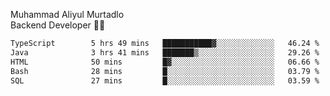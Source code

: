 Muhammad Aliyul Murtadlo
<br>
Backend Developer 👨‍💻
<br>
<!--START_SECTION:waka-->

```txt
TypeScript        5 hrs 49 mins   ███████████▓░░░░░░░░░░░░░   46.24 %
Java              3 hrs 41 mins   ███████▒░░░░░░░░░░░░░░░░░   29.26 %
HTML              50 mins         █▓░░░░░░░░░░░░░░░░░░░░░░░   06.66 %
Bash              28 mins         █░░░░░░░░░░░░░░░░░░░░░░░░   03.79 %
SQL               27 mins         █░░░░░░░░░░░░░░░░░░░░░░░░   03.59 %
```

<!--END_SECTION:waka-->
